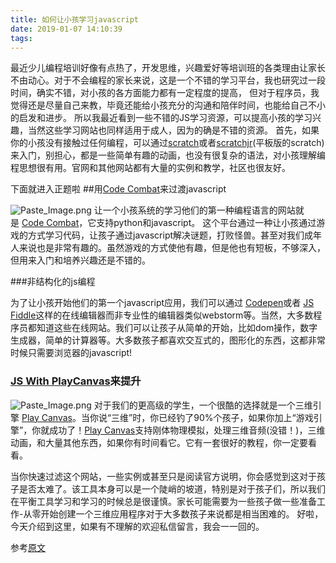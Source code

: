 ```yaml
---
title: 如何让小孩学习javascript
date: 2019-01-07 14:10:39
tags:
---
```

最近少儿编程培训好像有点热了，开发思维，兴趣爱好等培训班的各类理由让家长不由动心。对于不会编程的家长来说，这是一个不错的学习平台，我也研究过一段时间，确实不错，对小孩的各方面能力都有一定程度的提高，
但对于程序员，我觉得还是尽量自己来教，毕竟还能给小孩充分的沟通和陪伴时间，也能给自己不小的启发和进步。
所以我最近看到一些不错的JS学习资源，可以提高小孩的学习兴趣，当然这些学习网站也同样适用于成人，因为的确是不错的资源。
首先，如果你的小孩没有接触过任何编程，可以通过[scratch](https://scratch.mit.edu/download)或者[scratchjr](http://www.scratchjr.org/about)(平板版的scratch)来入门，别担心，都是一些简单有趣的动画，也没有很复杂的语法，对小孩理解编程思想很有用。官网和其他网站都有大量的实例和教学，社区也很友好。

下面就进入正题啦
##用[Code Combat](https://cn.codecombat.com/)来过渡javascript

![Paste_Image.png](https://user-gold-cdn.xitu.io/2018/12/21/167cf2a4c9bf49ce?w=700&h=339&f=png&s=278960)
让一个小孩系统的学习他们的第一种编程语言的网站就是 [Code Combat](https://codecombat.com/)，它支持python和javascript。
这个平台通过一种让小孩通过游戏的方式学习代码，让孩子通过javascript解决谜题，打败怪兽。甚至对我们成年人来说也是非常有趣的。虽然游戏的方式使他有趣，但是他也有短板，不够深入，但用来入门和培养兴趣还是不错的。

###非结构化的js编程

为了让小孩开始他们的第一个javascript应用，我们可以通过 [Codepen](https://codepen.io/)或者 [JS Fiddle](https://jsfiddle.net/)这样的在线编辑器而非专业性的编辑器类似webstorm等。当然，大多数程序员都知道这些在线网站。我们可以让孩子从简单的开始，比如dom操作，数字生成器，简单的计算器等。大多数孩子都喜欢交互式的，图形化的东西，这都非常时候只需要浏览器的javascript!

### [JS With PlayCanvas](https://playcanvas.com/)来提升

![Paste_Image.png](https://user-gold-cdn.xitu.io/2018/12/21/167cf2a4c9c4f2ba?w=600&h=342&f=png&s=16187)
对于我们的更高级的学生，一个很酷的选择就是一个三维引擎 [Play Canvas](https://playcanvas.com/)。当你说“三维”时，你已经钓了90%个孩子，如果你加上“游戏引擎”，你就成功了！[Play Canvas](https://playcanvas.com/)支持刚体物理模拟，处理三维音频(没错！)，三维动画，和大量其他东西，如果你有时间看它。它有一套很好的教程，你一定要看看。

当你快速过滤这个网站，一些实例或甚至只是阅读官方说明，你会感觉到这对于孩子是否太难了。该工具本身可以是一个陡峭的坡道，特别是对于孩子们，所以我们在平衡工具学习和学习的时候总是很谨慎。家长可能需要为一些孩子做一些准备工作-从零开始创建一个三维应用程序对于大多数孩子来说都是相当困难的。
好啦，今天介绍到这里，如果有不理解的欢迎私信留言，我会一一回的。

参考[原文](https://dzone.com/articles/teaching-kids-javascript)